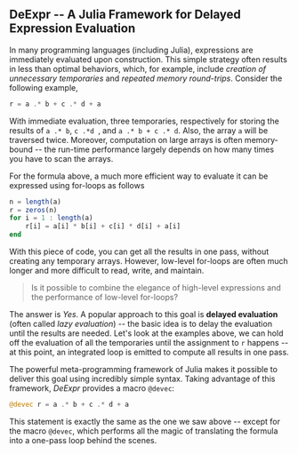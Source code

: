 ## DeExpr -- A Julia Framework for Delayed Expression Evaluation

In many programming languages (including Julia), expressions are immediately evaluated upon construction. This simple strategy often results in less than optimal behaviors, which, for example, include *creation of unnecessary temporaries* and *repeated memory round-trips*. Consider the following example,

```julia
r = a .* b + c .* d + a
```

With immediate evaluation, three temporaries, respectively for storing the results of ``a .* b``, ``c .*d ``, and ``a .* b + c .* d``. Also, the array ``a`` will be traversed twice. Moreover, computation on large arrays is often memory-bound -- the run-time performance largely depends on how many times you have to scan the arrays. 

For the formula above, a much more efficient way to evaluate it can be expressed using for-loops as follows

```julia
n = length(a)
r = zeros(n)
for i = 1 : length(a)
	r[i] = a[i] * b[i] + c[i] * d[i] + a[i]
end
```

With this piece of code, you can get all the results in one pass, without creating any temporary arrays.
However, low-level for-loops are often much longer and more difficult to read, write, and maintain. 

> Is it possible to combine the elegance of high-level expressions and the performance of low-level for-loops?

The answer is *Yes*. A popular approach to this goal is **delayed evaluation** (often called *lazy evaluation*) -- the basic idea is to delay the evaluation until the results are needed. Let's look at the examples above, we can hold off the evaluation of all the temporaries until the assignment to ``r`` happens -- at this point, an integrated loop is emitted to compute all results in one pass.

The powerful meta-programming framework of Julia makes it possible to deliver this goal using incredibly simple syntax. Taking advantage of this framework, *DeExpr* provides a macro ``@devec``:

```julia
@devec r = a .* b + c .* d + a
``` 

This statement is exactly the same as the one we saw above -- except for the macro ``@devec``, which performs all the magic of translating the formula into a one-pass loop behind the scenes.


